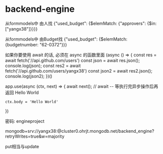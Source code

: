 # backend-engine

从formmodels中 由人找
{"used_budget": {$elemMatch: {"approvers": {$in: ["yangx38"]}}}}

从formmodels中 由Budget找
{"used_budget": {$elemMatch: {budgetnumber: "62-0372"}}}

如果你要使用 await 的话, 必须在 async 的函数里面
(async () => {
    const res = await fetch('//api.github.com/users')
    const json = await res.json();
    console.log(json);
    const res2 = await fetch('//api.github.com/users/yangx38')
    const json2 = await res2.json();
    console.log(json2);
})()

app.use(async (ctx, next) => {
    await next(); // await -- 等执行完异步操作后再返回 Hello World

    ctx.body = 'Hello World'
})

密码: engineproject

mongodb+srv://yangx38:<password>@cluster0.ohrjt.mongodb.net/backend_engine?retryWrites=true&w=majority


put相当与update